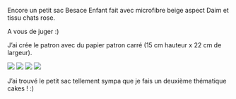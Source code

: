 Encore un petit sac Besace Enfant fait avec microfibre beige aspect Daim et tissu chats rose.

A vous de juger :)

J’ai crée le patron avec du papier patron carré (15 cm hauteur x 22 cm de largeur).

![](/static/images/thumbs/besace8.png)
![](/static/images/thumbs/besace9.png)
![](/static/images/thumbs/besace5.png)
![](/static/images/thumbs/besace2.png)

J’ai trouvé le petit sac tellement sympa que je fais un deuxième thématique cakes ! :)